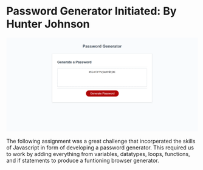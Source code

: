 # Password Generator Initiated: By Hunter Johnson
![](Images/photogenerator.png)


The following assignment was a great challenge that incorperated the skills of Javascript in form of developing a password generator. This required us to work by adding everything from variables, datatypes, loops, functions, and if statements to produce a funtioning browser generator. 
